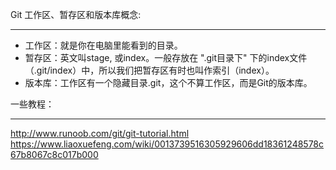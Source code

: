Git 工作区、暂存区和版本库概念:
_____
  * 工作区：就是你在电脑里能看到的目录。
  * 暂存区：英文叫stage, 或index。一般存放在 ".git目录下" 下的index文件（.git/index）中，所以我们把暂存区有时也叫作索引（index）。
  * 版本库：工作区有一个隐藏目录.git，这个不算工作区，而是Git的版本库。

一些教程：
_____
http://www.runoob.com/git/git-tutorial.html
https://www.liaoxuefeng.com/wiki/0013739516305929606dd18361248578c67b8067c8c017b000
